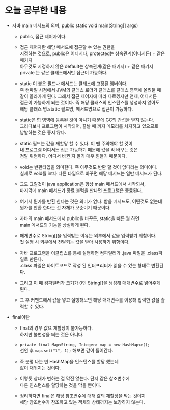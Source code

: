 # 오늘 공부한 내용
* 자바 main 메서드의 의미, public static void main(String[] args)                 
  * public, 접근 제어자이다.                             
  
  * 접근 제어자란 해당 메서드에 접근할 수 있는 권한을              
    지정하는 것으로, public은 어디서나, protected는 상속관계(어디서든) + 같은 패키지     
    아무것도 지정하지 않은 default는 상속관계(같은 패키지) + 같은 패키지      
    private 는 같은 클래스에서만 접근이 가능하다.     
  
  * static 이 붙은 필드나 메서드는 클래스에 고정된 멤버이다.    
    즉 컴파일 시점에서 JVM의 클래스 로더가 클래스를 클래스 영역에 올려둘 때    
    같이 올라가게 된다. 그래서 접근 제어자에 따라 다르겠지만 언제, 어디서든    
    접근이 가능하게 되는 것이다. 즉 해당 클래스의 인스턴스를 생성하지 않아도     
    해당 클래스 명.static 필드명, 메서드명으로 접근이 가능하다.    
    
  * static은 힙 영역에 등록된 것이 아니기 때문에 GC의 간섭을 받지 않는다.   
    그러다보니 프로그램이 시작되어, 끝날 때 까지 메모리를 차지하고 있으므로     
    남발하는 것은 좋지 않다.       
    
  * static 필드는 값을 재할당 할 수 있다. 이 땐 주의해야 할 것이     
    내 프로그램 어디서든 접근 가능하기 때문에 값을 막 바꾸는 것은    
    정말 위험하다. 어디서 바뀐 지 알기 매우 힘들기 때문이다. 
    
  * void는 반환타입을 의미한다. 즉 아무것도 반환 할 것이 없다라는 의미이다.   
    실제로 void를 int나 다른 타입으로 바꾸면 해당 메서드는 일반 메서드가 된다.      
    
  * 그도 그럴것이 java application은 항상 main 메서드에서 시작되서,      
    마지막에 main 메서드가 종료 블럭을 만나면 프로그램은 종료된다.    
    
  * 여기서 뭔가를 반환 한다는 것은 의미가 없다. 받을 메서드도, 어떤것도 없는데     
    뭔가를 반환 한다는 것 자체가 모순이기 때문이다.   
    
  * 자바의 main 메서드에서 public을 바꾸든, static을 빼든 뭘 하면   
    main 메서드의 기능을 상실하게 된다.      
    
  * 매개변수로 String[]을 입력받는 이유는 외부에서 값을 입력받기 위함이다.     
    첫 실행 시 외부에서 전달되는 값을 받아 사용하기 위함이다.     
    
  * 자바 프로그램을 이클립스를 통해 실행하면 컴파일러가 .java 파일을 .class파일로 만든다.    
    .class 파일은 바이트코드로 작성 된 인터프리터가 읽을 수 있는 형태로 변환된다.    
  
  * 그리고 이 때 컴파일러가 크기가 0인 String[]을 생성해 매개변수로 넣어주게 된다.   

  * 그 후 커맨드에서 값을 넣고 실행해보면 해당 매개변수를 이용해 입력한 값을 출력할 수 있다.     
  
* final이란              
  * final의 경우 값으 재할당이 불가능하다.               
    하지만 불변성을 띄는 것은 아니다.                 
                  
  * `private final Map<String, Integer> map = new HashMap<>();`                     
    선언 후 `map.set("1", 1);` 해보면 값이 들어간다.              
                  
  * 즉 분명 나는 빈 HashMap을 인스턴스를 할당 했는데                               
    값이 채워지는 것이다.                                  
                              
  * 이렇듯 상태가 변하는 걸 막진 않는다. 단지 같은 참조변수에                  
    다른 인스턴스를 할당하는 것을 막을 뿐이다.                 
             
  * 정리하자면 final은 해당 참조변수에 대해 값의 재할당을 막는 것이지                 
    해당 참조변수가 참조하고 있는 객체의 상태까지는 보장하지 않는다.                       
    
  
     
